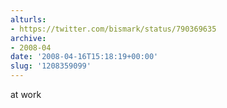 ```yaml
---
alturls:
- https://twitter.com/bismark/status/790369635
archive:
- 2008-04
date: '2008-04-16T15:18:19+00:00'
slug: '1208359099'
---
```


at work

